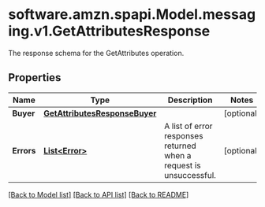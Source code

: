 # software.amzn.spapi.Model.messaging.v1.GetAttributesResponse
The response schema for the GetAttributes operation.

## Properties

Name | Type | Description | Notes
------------ | ------------- | ------------- | -------------
**Buyer** | [**GetAttributesResponseBuyer**](GetAttributesResponseBuyer.md) |  | [optional] 
**Errors** | [**List&lt;Error&gt;**](Error.md) | A list of error responses returned when a request is unsuccessful. | [optional] 

[[Back to Model list]](../README.md#documentation-for-models) [[Back to API list]](../README.md#documentation-for-api-endpoints) [[Back to README]](../README.md)

